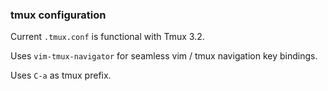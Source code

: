 ### tmux configuration

Current `.tmux.conf` is functional with Tmux 3.2.

Uses `vim-tmux-navigator` for seamless vim / tmux navigation key bindings.

Uses `C-a` as tmux prefix.
